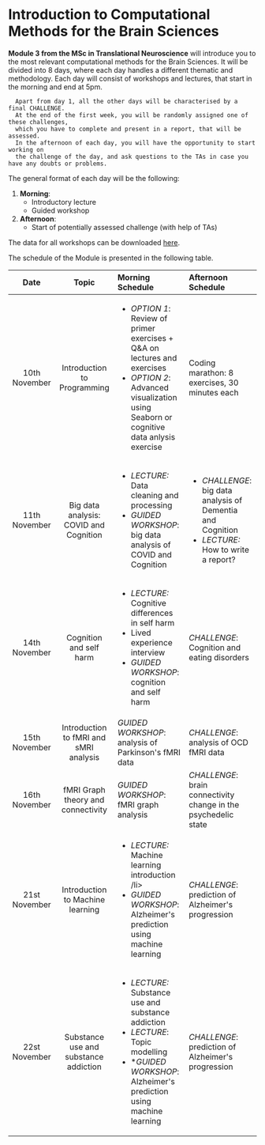 # Introduction to Computational Methods for the Brain Sciences

**Module 3 from the MSc in Translational Neuroscience** will introduce you to the most relevant computational methods for the Brain Sciences. It will be divided into 8 days, where each day handles a different thematic and methodology. Each day will consist of workshops and lectures, that start in the morning and end at 5pm. 
      
      Apart from day 1, all the other days will be characterised by a final CHALLENGE. 
      At the end of the first week, you will be randomly assigned one of these challenges, 
      which you have to complete and present in a report, that will be assessed. 
      In the afternoon of each day, you will have the opportunity to start working on 
      the challenge of the day, and ask questions to the TAs in case you have any doubts or problems. 

The general format of each day will be the following: 

1. **Morning**:
    * Introductory lecture 
    * Guided workshop
2. **Afternoon**:
    * Start of potentially assessed challenge (with help of TAs)

The data for all workshops can be downloaded [here](https://imperiallondon-my.sharepoint.com/:f:/g/personal/vg816_ic_ac_uk/EhHQbb-ruvFNqZm1a_5XmY8BfzRxYfLnHRGCFW5wq222Kg?e=IaunBn).

The schedule of the Module is presented in the following table.

| Date | Topic | Morning Schedule | Afternoon Schedule| 
| :---: | :---: |:--- |:--- |
| 10th November | Introduction to Programming | <ul><li>*OPTION 1*: Review of primer exercises + Q&A on lectures and exercises </li><li>*OPTION 2*: Advanced visualization using Seaborn or cognitive data anlysis exercise</li></ul> | Coding marathon: 8 exercises, 30 minutes each |  
| 11th November | Big data analysis: COVID and Cognition| <ul><li>*LECTURE:* Data cleaning and processing</li><li>*GUIDED WORKSHOP*: big data analysis of COVID and Cognition</li></ul> |  <ul><li>*CHALLENGE*: big data analysis of Dementia and Cognition </li><li> *LECTURE:* How to write a report?</li></ul> | 
| 14th November |  Cognition and self harm  | <ul><li>*LECTURE:* Cognitive differences in self harm </li><li>Lived experience interview </li><li>*GUIDED WORKSHOP*: cognition and self harm</li></ul> | *CHALLENGE*: Cognition and eating disorders | 
| 15th November |  Introduction to fMRI and sMRI analysis | *GUIDED WORKSHOP*: analysis of Parkinson's fMRI data | *CHALLENGE*: analysis of OCD fMRI data| 
| 16th November |  fMRI Graph theory and connectivity | *GUIDED WORKSHOP*: fMRI graph analysis | *CHALLENGE*: brain connectivity change in the psychedelic state| 
| 21st November |  Introduction to Machine learning | <ul><li>*LECTURE:* Machine learning introduction /li><li>*GUIDED WORKSHOP*: Alzheimer's prediction using machine learning </li></ul> | *CHALLENGE*: prediction of Alzheimer's progression| 
| 22st November |  Substance use and substance addiction  | <ul><li>*LECTURE:* Substance use and substance addiction </li><li>*LECTURE*: Topic modelling</li><li>**GUIDED WORKSHOP*: Alzheimer's prediction using machine learning </li></ul> | *CHALLENGE*: prediction of Alzheimer's progression| 
